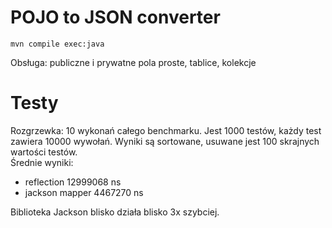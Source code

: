 # POJO to JSON converter

`mvn compile exec:java`


Obsługa: publiczne i prywatne pola proste, tablice, kolekcje

# Testy
Rozgrzewka: 10 wykonań całego benchmarku.
Jest 1000 testów, każdy test zawiera 10000 wywołań. Wyniki są sortowane, usuwane jest 100 skrajnych wartości testów.  
Średnie wyniki:
* reflection 12999068 ns
* jackson mapper 4467270 ns  

Biblioteka Jackson blisko działa blisko 3x szybciej.
